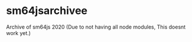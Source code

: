# sm64jsarchivee
Archive of sm64js 2020 (Due to not having all node modules, This doesnt work yet.)
